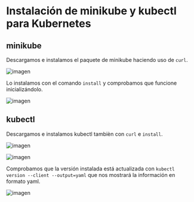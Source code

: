 # Instalación de minikube y kubectl para Kubernetes

## minikube

Descargamos e instalamos el paquete de minikube haciendo uso de `curl`.

![imagen](https://user-images.githubusercontent.com/91564560/169309131-e17846bc-0f89-4963-9171-ce692ec9646f.png)

Lo instalamos con el comando `install` y comprobamos que funcione inicializándolo.

![imagen](https://user-images.githubusercontent.com/91564560/169311073-3569f2ef-ac4d-48ac-836a-f987d856afe1.png)

## kubectl

Descargamos e instalamos kubectl tambièn con `curl` e `install`.

![imagen](https://user-images.githubusercontent.com/91564560/169311765-81c0580a-11bc-4c2c-8386-6779fa0e8ad2.png)

![imagen](https://user-images.githubusercontent.com/91564560/169312144-05a64777-6a8d-4667-8bcf-f8a4cff51839.png)

Comprobamos que la versión instalada está actualizada con `kubectl version --client --output=yaml` que nos mostrará la información en formato yaml.

![imagen](https://user-images.githubusercontent.com/91564560/169312208-e0e1222d-d7f9-4e34-9d26-ecd741b0b8f4.png)
